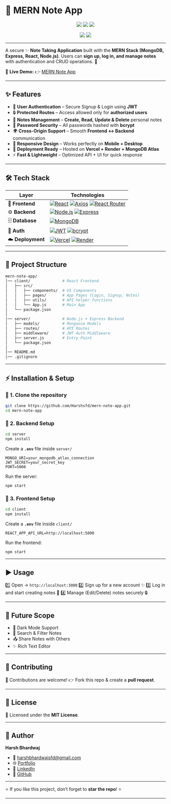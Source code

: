 # 🌟 MERN Note App

<p align="center">
  <img src="https://img.shields.io/badge/Made%20with-MERN-3C873A?style=for-the-badge&logo=mongodb&logoColor=white" />
  <img src="https://img.shields.io/badge/Open%20Source-💻-blueviolet?style=for-the-badge" />
  <img src="https://img.shields.io/badge/License-MIT-green?style=for-the-badge" />
</p>  

<p align="center">
  <img src="https://img.shields.io/github/stars/Harshsfd/mern-note-app?style=social" />
  <img src="https://img.shields.io/github/forks/Harshsfd/mern-note-app?style=social" />
</p>  

---

A secure ✨ **Note Taking Application** built with the **MERN Stack (MongoDB, Express, React, Node.js)**.
Users can **sign up, log in, and manage notes** with authentication and CRUD operations. 🚀

🔗 **Live Demo:** 👉 [MERN Note App](https://mern-note-app-cyan.vercel.app/)

---


## ✨ Features

* 👤 **User Authentication** – Secure Signup & Login using **JWT**
* 🔒 **Protected Routes** – Access allowed only for **authorized users**
* 📝 **Notes Management** – **Create, Read, Update & Delete** personal notes
* 🔐 **Password Security** – All passwords hashed with **bcrypt**
* 🌍 **Cross-Origin Support** – Smooth **Frontend ↔ Backend** communication
* 📱 **Responsive Design** – Works perfectly on **Mobile + Desktop**
* 🚀 **Deployment Ready** – Hosted on **Vercel + Render + MongoDB Atlas**
* ⚡ **Fast & Lightweight** – Optimized API + UI for quick response

---


## 🛠️ Tech Stack

| Layer             | Technologies                                                                                                                                                                                                                                                                                                                                                                                                      |
| ----------------- | ----------------------------------------------------------------------------------------------------------------------------------------------------------------------------------------------------------------------------------------------------------------------------------------------------------------------------------------------------------------------------------------------------------------- |
| 🎨 **Frontend**   | [![React](https://img.shields.io/badge/React-20232A?style=for-the-badge\&logo=react\&logoColor=61DAFB)](https://react.dev/) [![Axios](https://img.shields.io/badge/Axios-5A29E4?style=for-the-badge\&logo=axios\&logoColor=white)](https://axios-http.com/) [![React Router](https://img.shields.io/badge/React_Router-CA4245?style=for-the-badge\&logo=react-router\&logoColor=white)](https://reactrouter.com/) |
| ⚙️ **Backend**    | [![Node.js](https://img.shields.io/badge/Node.js-43853D?style=for-the-badge\&logo=node.js\&logoColor=white)](https://nodejs.org/) [![Express](https://img.shields.io/badge/Express.js-404D59?style=for-the-badge)](https://expressjs.com/)                                                                                                                                                                        |
| 🗄️ **Database**  | [![MongoDB](https://img.shields.io/badge/MongoDB-4EA94B?style=for-the-badge\&logo=mongodb\&logoColor=white)](https://www.mongodb.com/atlas)                                                                                                                                                                                                                                                                       |
| 🔑 **Auth**       | [![JWT](https://img.shields.io/badge/JWT-black?style=for-the-badge\&logo=JSON%20web%20tokens)](https://jwt.io/) [![bcrypt](https://img.shields.io/badge/bcrypt-003B57?style=for-the-badge)](https://www.npmjs.com/package/bcrypt)                                                                                                                                                                                 |
| ☁️ **Deployment** | [![Vercel](https://img.shields.io/badge/Vercel-000000?style=for-the-badge\&logo=vercel\&logoColor=white)](https://vercel.com/) [![Render](https://img.shields.io/badge/Render-46E3B7?style=for-the-badge\&logo=render\&logoColor=black)](https://render.com/)                                                                                                                                                     |

---

## 📂 Project Structure

```bash
mern-note-app/
│── client/              # React Frontend
│   ├── src/
│   │   ├── components/  # UI Components
│   │   ├── pages/       # App Pages (Login, Signup, Notes)
│   │   ├── utils/       # API helper functions
│   │   └── App.js       # Main App
│   └── package.json
│
│── server/              # Node.js + Express Backend
│   ├── models/          # Mongoose Models
│   ├── routes/          # API Routes
│   ├── middleware/      # JWT Auth Middleware
│   ├── server.js        # Entry Point
│   └── package.json
│
│── README.md
│── .gitignore
```

---

## ⚡ Installation & Setup

### 🔹 1. Clone the repository

```bash
git clone https://github.com/Harshsfd/mern-note-app.git
cd mern-note-app
```

### 🔹 2. Backend Setup

```bash
cd server
npm install
```

Create a **`.env`** file inside `server/`

```env
MONGO_URI=your_mongodb_atlas_connection
JWT_SECRET=your_secret_key
PORT=5000
```

Run the server:

```bash
npm start
```

### 🔹 3. Frontend Setup

```bash
cd client
npm install
```

Create a **`.env`** file inside `client/`

```env
REACT_APP_API_URL=http://localhost:5000
```

Run the frontend:

```bash
npm start
```

---

## ▶️ Usage

1️⃣ Open → `http://localhost:3000`
2️⃣ Sign up for a new account ✨
3️⃣ Log in and start creating notes 📝
4️⃣ Manage (Edit/Delete) notes securely 🔒

---

## 🚀 Future Scope

* 🌙 Dark Mode Support
* 🔎 Search & Filter Notes
* 📤 Share Notes with Others
* ✨ Rich Text Editor

---

## 🤝 Contributing

🙌 Contributions are welcome!
👉 Fork this repo & create a **pull request**.

---

## 📜 License

📄 Licensed under the **MIT License**.

---

## 👤 Author

**Harsh Bhardwaj**

* 📧 [harshbhardwajsfd@gmail.com](mailto:harshbhardwajsfd@gmail.com)
* 🌐 [Portfolio](https://harshbhardwaj-portfolio.vercel.app)
* 💼 [LinkedIn](https://www.linkedin.com/in/harshsfd)
* 🐙 [GitHub](https://github.com/Harshsfd)

---

⭐ If you like this project, don’t forget to **star the repo**! ⭐

---